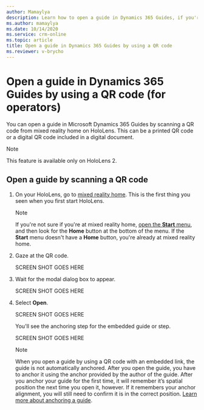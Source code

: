 ```yaml
---
author: Mamaylya
description: Learn how to open a guide in Dynamics 365 Guides, if you're an operator, by using a QR code
ms.author: mamaylya
ms.date: 10/14/2020
ms.service: crm-online
ms.topic: article
title: Open a guide in Dynamics 365 Guides by using a QR code
ms.reviewer: v-brycho
---
```


# Open a guide in Dynamics 365 Guides by using a QR code (for operators)

You can open a guide in Microsoft Dynamics 365 Guides by scanning a QR code from mixed reality home on HoloLens. This can be a printed QR code or a digital QR code 
included in a digital document. 

> [!NOTE]
> This feature is available only on HoloLens 2.
 
## Open a guide by scanning a QR code

1. On your HoloLens, go to [mixed reality home](https://docs.microsoft.com/hololens/hololens2-basic-usage#start-menu-mixed-reality-home-and-apps). This is the first thing you seen when you first start HoloLens.

    > [!NOTE]
    > If you're not sure if you're at mixed reality home, [open the **Start** menu](https://docs.microsoft.com/hololens/hololens2-basic-usage#start-menu-mixed-reality-home-and-app), and
then look for the **Home** button at the bottom of the menu. If the **Start** menu doesn't have a **Home** button, you're already at mixed reality home.

2. Gaze at the QR code.

    SCREEN SHOT GOES HERE
    
3. Wait for the modal dialog box to appear.

    SCREEN SHOT GOES HERE
    
3. Select **Open**.

    SCREEN SHOT GOES HERE
    
    You'll see the anchoring step for the embedded guide or step.
    
    SCREEN SHOT GOES HERE
 
    > [!NOTE]
    > When you open a guide by using a QR code with an embedded link, the guide is not automatically anchored. After you open the guide, you have to anchor it using the anchor
    provided by the author of the guide. After you anchor your guide for the first time, it will remember it’s spatial position the next time you open it, however. 
    If it remembers your anchor alignment, you will still need to confirm it is in the correct position. [Learn more about anchoring a guide](operator-anchor.md).
    
